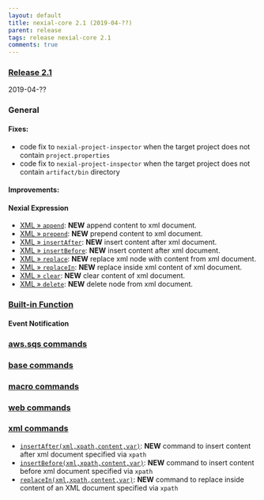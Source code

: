 ```yaml
---
layout: default
title: nexial-core 2.1 (2019-04-??)
parent: release
tags: release nexial-core 2.1
comments: true
---
```


### <a href="https://github.com/nexiality/nexial-core/releases/tag/nexial-core-2.1" class="external-link" target="_nexial_link">Release 2.1</a>
2019-04-??


### General
#### Fixes:
- code fix to `nexial-project-inspector` when the target project does not contain `project.properties`
- code fix to `nexial-project-inspector` when the target project does not contain `artifact/bin` directory

#### Improvements:

#### Nexial Expression
- [XML &raquo; `append`](../expressions/XMLexpression): **NEW** append content to xml document.
- [XML &raquo; `prepend`](../expressions/XMLexpression): **NEW** prepend content to xml document.
- [XML &raquo; `insertAfter`](../expressions/XMLexpression): **NEW** insert content after xml document.
- [XML &raquo; `insertBefore`](../expressions/XMLexpression): **NEW** insert content after xml document.
- [XML &raquo; `replace`](../expressions/XMLexpression): **NEW** replace xml node with content from xml document.
- [XML &raquo; `replaceIn`](../expressions/XMLexpression): **NEW** replace inside xml content of xml document.
- [XML &raquo; `clear`](../expressions/XMLexpression): **NEW** clear content of xml document.
- [XML &raquo; `delete`](../expressions/XMLexpression): **NEW** delete node from xml document.

### [Built-in Function](../functions)


#### Event Notification


### [aws.sqs commands](../commands/aws.sqs)


### [base commands](../commands/base)


### [macro commands](../commands/macro)


### [web commands](../commands/web)


### [xml commands](../commands/xml)
- [`insertAfter(xml,xpath,content,var)`](../commands/xml/insertAfter(xml,xpath,content,var)): **NEW** command to insert content 
after xml document specified via `xpath`
- [`insertBefore(xml,xpath,content,var)`](../commands/xml/insertBefore(xml,xpath,content,var)): **NEW** command to insert content 
before xml document specified via `xpath`
- [`replaceIn(xml,xpath,content,var)`](../commands/xml/replaceIn(xml,xpath,content,var)): **NEW** command to replace 
inside content of an XML document specified via `xpath`